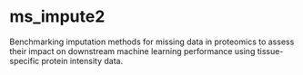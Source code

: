 # ms_impute2
 Benchmarking imputation methods for missing data in proteomics to assess their impact on downstream machine learning performance using tissue-specific protein intensity data.
